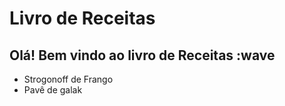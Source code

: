 
# Livro de Receitas

## Olá! Bem vindo ao livro de Receitas :wave

* Strogonoff de Frango
* Pavê de galak